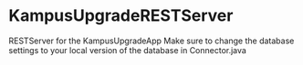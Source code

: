 # KampusUpgradeRESTServer
RESTServer for the KampusUpgradeApp
Make sure to  change the database settings to your local version of the database in Connector.java
